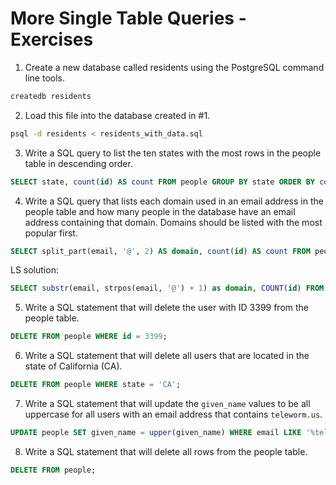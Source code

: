 # More Single Table Queries - Exercises

1. Create a new database called residents using the PostgreSQL command line tools.

```bash
createdb residents
```

2. Load this file into the database created in #1.

```bash
psql -d residents < residents_with_data.sql
```
3. Write a SQL query to list the ten states with the most rows in the people table in descending order.

```sql
SELECT state, count(id) AS count FROM people GROUP BY state ORDER BY count DESC LIMIT 10;
```

4. Write a SQL query that lists each domain used in an email address in the people table and how many people in the database have an email address containing that domain. Domains should be listed with the most popular first.

```sql
SELECT split_part(email, '@', 2) AS domain, count(id) AS count FROM people GROUP BY domain ORDER BY count DESC;
```
LS solution:

```sql
SELECT substr(email, strpos(email, '@') + 1) as domain, COUNT(id) FROM people GROUP BY domain ORDER BY count DESC;
```

5. Write a SQL statement that will delete the user with ID 3399 from the people table.

```sql
DELETE FROM people WHERE id = 3399;
```

6. Write a SQL statement that will delete all users that are located in the state of California (CA).

```sql
DELETE FROM people WHERE state = 'CA';
```

7. Write a SQL statement that will update the `given_name` values to be all uppercase for all users with an email address that contains `teleworm.us`.

```sql
UPDATE people SET given_name = upper(given_name) WHERE email LIKE '%teleworm.us%';
```

8. Write a SQL statement that will delete all rows from the people table.

```sql
DELETE FROM people;
```
